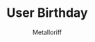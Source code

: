 ---
title: User Birthday
author: Metalloriff
description:
  Allows you to set birthdays for users and get notified when it's a user's birthday.
github: https://github.com/Metalloriff/
download: https://github.com/Metalloriff/BetterDiscordPlugins/blob/master/UserBirthdays.plugin.js
support: https://discord.gg/yNqzuJa
tags:
images:
  - name: User Birthday Preview
    image: https://i.imgur.com/9pDhYlm.png
  - name: User Birthday Preview - Birthday Popup with Description
    image: https://i.imgur.com/RqPbbgS.png
  - name: User Birthday Preview - Add Birthday
    image: https://i.imgur.com/s4Dgsxf.png
layout: product
ghcommentid: 66
---
